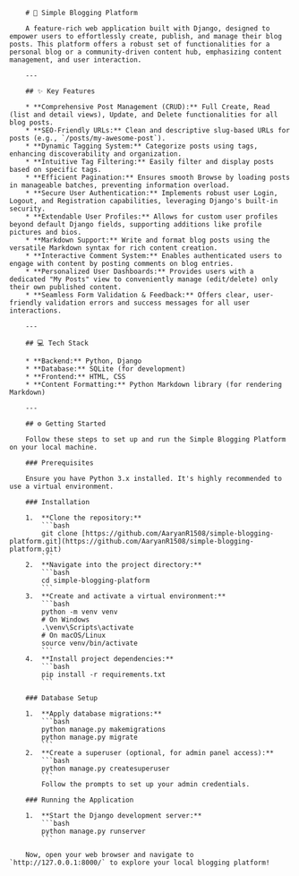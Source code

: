        # 🚀 Simple Blogging Platform

        A feature-rich web application built with Django, designed to empower users to effortlessly create, publish, and manage their blog posts. This platform offers a robust set of functionalities for a personal blog or a community-driven content hub, emphasizing content management, and user interaction.

        ---

        ## ✨ Key Features

        * **Comprehensive Post Management (CRUD):** Full Create, Read (list and detail views), Update, and Delete functionalities for all blog posts.
        * **SEO-Friendly URLs:** Clean and descriptive slug-based URLs for posts (e.g., `/posts/my-awesome-post`).
        * **Dynamic Tagging System:** Categorize posts using tags, enhancing discoverability and organization.
        * **Intuitive Tag Filtering:** Easily filter and display posts based on specific tags.
        * **Efficient Pagination:** Ensures smooth Browse by loading posts in manageable batches, preventing information overload.
        * **Secure User Authentication:** Implements robust user Login, Logout, and Registration capabilities, leveraging Django's built-in security.
        * **Extendable User Profiles:** Allows for custom user profiles beyond default Django fields, supporting additions like profile pictures and bios.
        * **Markdown Support:** Write and format blog posts using the versatile Markdown syntax for rich content creation.
        * **Interactive Comment System:** Enables authenticated users to engage with content by posting comments on blog entries.
        * **Personalized User Dashboards:** Provides users with a dedicated "My Posts" view to conveniently manage (edit/delete) only their own published content.
        * **Seamless Form Validation & Feedback:** Offers clear, user-friendly validation errors and success messages for all user interactions.

        ---

        ## 💻 Tech Stack

        * **Backend:** Python, Django
        * **Database:** SQLite (for development)
        * **Frontend:** HTML, CSS
        * **Content Formatting:** Python Markdown library (for rendering Markdown)

        ---

        ## ⚙️ Getting Started

        Follow these steps to set up and run the Simple Blogging Platform on your local machine.

        ### Prerequisites

        Ensure you have Python 3.x installed. It's highly recommended to use a virtual environment.

        ### Installation

        1.  **Clone the repository:**
            ```bash
            git clone [https://github.com/AaryanR1508/simple-blogging-platform.git](https://github.com/AaryanR1508/simple-blogging-platform.git)
            ```
        2.  **Navigate into the project directory:**
            ```bash
            cd simple-blogging-platform
            ```
        3.  **Create and activate a virtual environment:**
            ```bash
            python -m venv venv
            # On Windows
            .\venv\Scripts\activate
            # On macOS/Linux
            source venv/bin/activate
            ```
        4.  **Install project dependencies:**
            ```bash
            pip install -r requirements.txt
            ```

        ### Database Setup

        1.  **Apply database migrations:**
            ```bash
            python manage.py makemigrations
            python manage.py migrate
            ```
        2.  **Create a superuser (optional, for admin panel access):**
            ```bash
            python manage.py createsuperuser
            ```
            Follow the prompts to set up your admin credentials.

        ### Running the Application

        1.  **Start the Django development server:**
            ```bash
            python manage.py runserver
            ```

        Now, open your web browser and navigate to `http://127.0.0.1:8000/` to explore your local blogging platform!